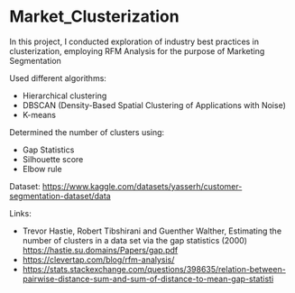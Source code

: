 # Market_Clusterization

In this project, I conducted exploration of industry best practices in clusterization, employing RFM Analysis for the purpose of Marketing Segmentation

Used different algorithms:
* Hierarchical clustering
* DBSCAN (Density-Based Spatial Clustering of Applications with Noise)
* K-means

Determined the number of clusters using:
* Gap Statistics
* Silhouette score
* Elbow rule


Dataset:
https://www.kaggle.com/datasets/yasserh/customer-segmentation-dataset/data

Links:
* Trevor Hastie, Robert Tibshirani and Guenther Walther, Estimating the number of clusters in a data set via the gap statistics (2000)
https://hastie.su.domains/Papers/gap.pdf
* https://clevertap.com/blog/rfm-analysis/
* https://stats.stackexchange.com/questions/398635/relation-between-pairwise-distance-sum-and-sum-of-distance-to-mean-gap-statisti
